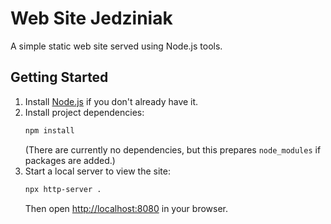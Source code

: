 # Web Site Jedziniak

A simple static web site served using Node.js tools.

## Getting Started

1. Install [Node.js](https://nodejs.org/) if you don't already have it.
2. Install project dependencies:
   ```bash
   npm install
   ```
   (There are currently no dependencies, but this prepares `node_modules` if packages are added.)
3. Start a local server to view the site:
   ```bash
   npx http-server .
   ```
   Then open [http://localhost:8080](http://localhost:8080) in your browser.


